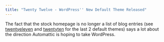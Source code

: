 ```yaml
---
title: "Twenty Twelve - WordPress'' New Default Theme Released"
---
```

<p>The fact that the stock homepage is no longer a list of blog entries (see <a href="https://twentyelevendemo.wordpress.com">twentyeleven</a> and <a href="https://twentytendemo.wordpress.com">twentyten</a> for the last 2 default themes) says a lot about the direction Automattic is hoping to take WordPress.</p>
